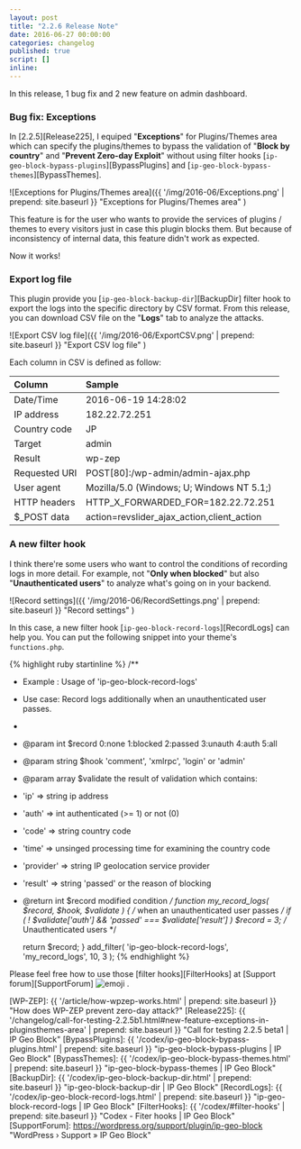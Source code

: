 ```yaml
---
layout: post
title: "2.2.6 Release Note"
date: 2016-06-27 00:00:00
categories: changelog
published: true
script: []
inline:
---
```


In this release, 1 bug fix and 2 new feature on admin dashboard.

<!--more-->

### Bug fix: Exceptions ###

In [2.2.5][Release225], I equiped "**Exceptions**" for Plugins/Themes area 
which can specify the plugins/themes to bypass the validation of "**Block 
by country**" and "**Prevent Zero-day Exploit**" without using filter hooks 
[`ip-geo-block-bypass-plugins`][BypassPlugins] and 
[`ip-geo-block-bypass-themes`][BypassThemes].

![Exceptions for Plugins/Themes area]({{ '/img/2016-06/Exceptions.png' | prepend: site.baseurl }}
 "Exceptions for Plugins/Themes area"
)

This feature is for the user who wants to provide the services of plugins / 
themes to every visitors just in case this plugin blocks them. But because of 
inconsistency of internal data, this feature didn't work as expected.

Now it works!

### Export log file ###

This plugin provide you [`ip-geo-block-backup-dir`][BackupDir] filter hook to 
export the logs into the specific directory by CSV format. From this release, 
you can download CSV file on the "**Logs**" tab to analyze the attacks.

![Export CSV log file]({{ '/img/2016-06/ExportCSV.png' | prepend: site.baseurl }}
 "Export CSV log file"
)

Each column in CSV is defined as follow:

| Column        | Sample                                     |
|:--------------|:-------------------------------------------|
| Date/Time     | 2016-06-19 14:28:02                        |
| IP address    | 182.22.72.251                              |
| Country code  | JP                                         |
| Target        | admin                                      |
| Result        | wp-zep                                     |
| Requested URI | POST[80]:/wp-admin/admin-ajax.php          |
| User agent    | Mozilla/5.0 (Windows; U; Windows NT 5.1;)  |
| HTTP headers  | HTTP_X_FORWARDED_FOR=182.22.72.251         |
| $_POST data   | action=revslider_ajax_action,client_action |

### A new filter hook ###

I think there're some users who want to control the conditions of recording 
logs in more detail. For example, not "**Only when blocked**" but also 
"**Unauthenticated users**" to analyze what's going on in your backend.

![Record settings]({{ '/img/2016-06/RecordSettings.png' | prepend: site.baseurl }}
 "Record settings"
)

In this case, a new filter hook [`ip-geo-block-record-logs`][RecordLogs] can 
help you. You can put the following snippet into your theme's `functions.php`.

{% highlight ruby startinline %}
/**
 * Example : Usage of 'ip-geo-block-record-logs'
 * Use case: Record logs additionally when an unauthenticated user passes.
 *
 * @param  int    $record   0:none 1:blocked 2:passed 3:unauth 4:auth 5:all
 * @param  string $hook     'comment', 'xmlrpc', 'login' or 'admin'
 * @param  array  $validate the result of validation which contains:
 *  'ip'       => string    ip address
 *  'auth'     => int       authenticated (>= 1) or not (0)
 *  'code'     => string    country code
 *  'time'     => unsinged  processing time for examining the country code
 *  'provider' => string    IP geolocation service provider
 *  'result'   => string    'passed' or the reason of blocking
 * @return int    $record   modified condition
 */
function my_record_logs( $record, $hook, $validate ) {
    /* when an unauthenticated user passes */
    if ( ! $validate['auth'] && 'passed' === $validate['result'] )
        $record = 3; /* Unauthenticated users */

    return $record;
}
add_filter( 'ip-geo-block-record-logs', 'my_record_logs', 10, 3 );
{% endhighlight %}

Please feel free how to use those [filter hooks][FilterHooks] at 
[Support forum][SupportForum] <span class="emoji">
![emoji](https://assets-cdn.github.com/images/icons/emoji/unicode/1f425.png)
</span>.

[IP-Geo-Block]:  https://wordpress.org/plugins/ip-geo-block/ "WordPress › IP Geo Block « WordPress Plugins"
[WP-ZEP]:        {{ '/article/how-wpzep-works.html' | prepend: site.baseurl }} "How does WP-ZEP prevent zero-day attack?"
[Release225]:    {{ '/changelog/call-for-testing-2.2.5b1.html#new-feature-exceptions-in-pluginsthemes-area' | prepend: site.baseurl }} "Call for testing 2.2.5 beta1 | IP Geo Block"
[BypassPlugins]: {{ '/codex/ip-geo-block-bypass-plugins.html' | prepend: site.baseurl }} "ip-geo-block-bypass-plugins | IP Geo Block"
[BypassThemes]:  {{ '/codex/ip-geo-block-bypass-themes.html'  | prepend: site.baseurl }} "ip-geo-block-bypass-themes | IP Geo Block"
[BackupDir]:     {{ '/codex/ip-geo-block-backup-dir.html'     | prepend: site.baseurl }} "ip-geo-block-backup-dir | IP Geo Block"
[RecordLogs]:    {{ '/codex/ip-geo-block-record-logs.html'    | prepend: site.baseurl }} "ip-geo-block-record-logs | IP Geo Block"
[FilterHooks]:   {{ '/codex/#filter-hooks'                    | prepend: site.baseurl }} "Codex - Fiter hooks | IP Geo Block"
[SupportForum]:  https://wordpress.org/support/plugin/ip-geo-block "WordPress › Support » IP Geo Block"
